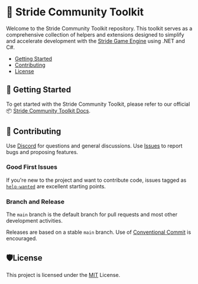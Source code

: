 # 🧰 Stride Community Toolkit

Welcome to the Stride Community Toolkit repository. This toolkit serves as a comprehensive collection of helpers and extensions designed to simplify and accelerate development with the [Stride Game Engine](https://www.stride3d.net/) using .NET and C#.


* [Getting Started](#-getting-started)
* [Contributing](#-contributing)
* [License](#%EF%B8%8Flicense)
<!--* [Roadmap](#%EF%B8%8F-roadmap)-->
<!--* [.NET Foundation](#-net-foundation)-->

## 🚀 Getting Started

To get started with the Stride Community Toolkit, please refer to our official 📦 [Stride Community Toolkit Docs](https://www.vaclavelias.com/stride-community-toolkit/).


## 🤝 Contributing

Use [Discord](https://discord.gg/f6aerfE) for questions and general discussions. 
Use [Issues](https://github.com/VaclavElias/stride-community-toolkit/issues) to report bugs and proposing features.

### Good First Issues

If you're new to the project and want to contribute code, issues tagged as [`help-wanted`](https://github.com/VaclavElias/stride-community-toolkit/labels/help-wanted) are excellent starting points.

### Branch and Release

The `main` branch is the default branch for pull requests and most other development activities. 

Releases are based on a stable `main` branch. Use of [Conventional Commit](https://www.conventionalcommits.org/en/v1.0.0/) is encouraged.

<!--## 🗺️ Roadmap

Our Wiki [Roadmap](https://github.com/VaclavElias/stride-docs-next/wiki/Roadmap) communicates upcoming changes to the Stride Docs.

## 🌐 .NET Foundation

This project is supported by the [.NET Foundation](http://www.dotnetfoundation.org).

This project has adopted the code of conduct defined by the [Contributor Covenant](http://contributor-covenant.org/) to clarify expected behavior in our community.
For more information see the [.NET Foundation Code of Conduct](http://www.dotnetfoundation.org/code-of-conduct).
-->
## 🛡️License

This project is licensed under the [MIT](https://github.com/VaclavElias/stride-community-toolkit/blob/main/LICENSE) License.